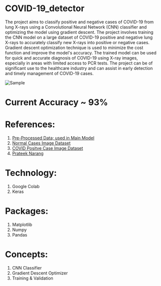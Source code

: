 # COVID-19_detector
The project aims to classify positive and negative cases of COVID-19 from lung X-rays using a Convolutional Neural Network (CNN) classifier and optimizing the model using gradient descent. The project involves training the CNN model on a large dataset of COVID-19 positive and negative lung X-rays to accurately classify new X-rays into positive or negative cases. Gradient descent optimization technique is used to minimize the cost function and improve the model's accuracy. The trained model can be used for quick and accurate diagnosis of COVID-19 using X-ray images, especially in areas with limited access to PCR tests. The project can be of significant use to the healthcare industry and can assist in early detection and timely management of COVID-19 cases.

![Sample](https://github.com/shivangdubey/COVID-19_detector/blob/main/intro.jpg)

# Current Accuracy ~ 93%

# References:
1. [Pre-Processed Data; used in Main Model](https://www.dropbox.com/s/7rjw6oet4za01op/CovidDataset-20200427T133042Z-001.zip?dl=0)
2. [Normal Cases Image Dataset](https://www.kaggle.com/paultimothymooney/chest-xray-pneumonia)
3. [COVID Positve Case Image Dataset](https://github.com/ieee8023/covid-chestxray-dataset)
4. [Prateek Narang](https://github.com/prateek27)

# Technology: 
1. Google Colab
2. Keras

# Packages:
1. Matplotlib
2. Numpy
3. Pandas

# Concepts:
1. CNN Classifier
2. Gradient Descent Optimizer
3. Training & Validation
